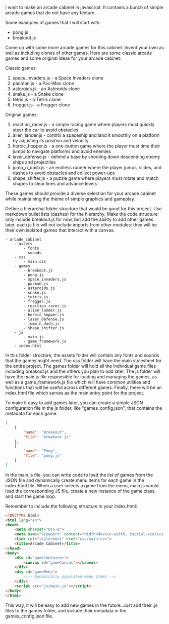 I want to make an arcade cabinet in javascript. It contains a bunch of simple arcade games that do not have any texture. 

Some examples of games that I will start with:
- pong.js
- breakout.js

Come up with some more arcade games for this cabinet. Invent your own as well as including clones of other games. Here are some classic arcade games and some original ideas for your arcade cabinet:

Classic games:
1. space_invaders.js - a Space Invaders clone
2. pacman.js - a Pac-Man clone
3. asteroids.js - an Asteroids clone
4. snake.js - a Snake clone
5. tetris.js - a Tetris clone
6. frogger.js - a Frogger clone

Original games:
1. reaction_racer.js - a simple racing game where players must quickly steer the car to avoid obstacles 
2. alien_lander.js - control a spaceship and land it smoothly on a platform by adjusting its position and velocity
3. heroic_hopper.js - a one-button game where the player must time their jumps to navigate platforms and avoid enemies
4. laser_defense.js - defend a base by shooting down descending enemy ships and projectiles
5. jump_n_dash.js - an endless runner where the player jumps, slides, and dashes to avoid obstacles and collect power-ups
6. shape_shifter.js - a puzzle game where players must rotate and match shapes to clear lines and advance levels

These games should provide a diverse selection for your arcade cabinet while maintaining the theme of simple graphics and gameplay.

Define a hierarchal folder structure that would be good for this project. Use markdown bullet lists (dashes) for the hierarchy.
Make the code structure only include breakout.js for now, but add the ability to add other games later.
each js file will not include imports from other modules: they will be their own isolated games that interact with a canvas.

```
- arcade_cabinet
    - assets
        - fonts
        - sounds
    - css
        - main.css
    - games
        - breakout.js
        - pong.js
        - space_invaders.js
        - pacman.js
        - asteroids.js
        - snake.js
        - tetris.js
        - frogger.js
        - reaction_racer.js
        - alien_lander.js
        - heroic_hopper.js
        - laser_defense.js
        - jump_n_dash.js
        - shape_shifter.js
    - js
        - main.js
        - game_framework.js
    - index.html
```

In this folder structure, the assets folder will contain any fonts and sounds that the games might need. The css folder will have the main stylesheet for the entire project. The games folder will hold all the individual game files including breakout.js and the others you plan to add later. The js folder will have the main.js file responsible for loading and managing the games, as well as a game_framework.js file which will have common utilities and functions that will be useful across different games. Finally, there will be an index.html file which serves as the main entry point for the project.

To make it easy to add games later, you can create a simple JSON configuration file in the js folder, like "games_config.json", that contains the metadata for each game.

```json
[
    {
        "name": "Breakout",
        "file": "breakout.js"
    },
    {
        "name": "Pong",
        "file": "pong.js"
    }
]
```

In the main.js file, you can write code to load the list of games from the JSON file and dynamically create menu items for each game in the index.html file. When a user selects a game from the menu, main.js would load the corresponding JS file, create a new instance of the game class, and start the game loop.

Remember to include the following structure in your index.html:
```html
<!DOCTYPE html>
<html lang="en">
<head>
    <meta charset="UTF-8">
    <meta name="viewport" content="width=device-width, initial-scale=1.0">
    <link rel="stylesheet" href="css/main.css">
    <title>Arcade Cabinet</title>
</head>
<body>
    <div id="gameContainer">
        <canvas id="gameCanvas"></canvas>
    </div>
    <div id="gameMenu">
        <!-- Dynamically populated menu items -->
    </div>
    <script src="js/main.js"></script>
</body>
</html>
```

This way, it will be easy to add new games in the future. Just add their .js files to the games folder, and include their metadata in the games_config.json file.
